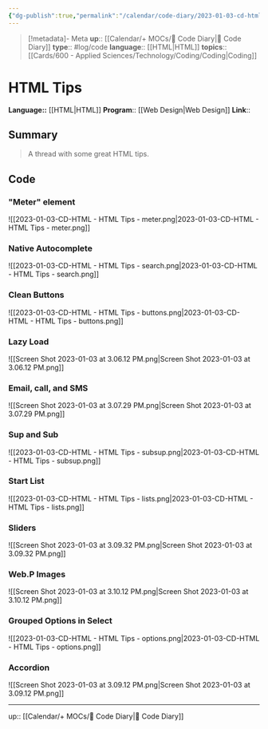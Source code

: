 ```yaml
---
{"dg-publish":true,"permalink":"/calendar/code-diary/2023-01-03-cd-html-html-tips/","title":"HTML Tips"}
---
```


> [!metadata]- Meta
> **up**:: [[Calendar/+ MOCs/🧪 Code Diary\|🧪 Code Diary]]
> **type**:: #log/code 
> **language**:: [[HTML\|HTML]]
> **topics**:: [[Cards/600 - Applied Sciences/Technology/Coding/Coding\|Coding]]


# HTML Tips
**Language::**  [[HTML\|HTML]]
**Program**:: [[Web Design\|Web Design]]
**Link**::

## Summary
> A thread with some great HTML tips.

## Code

### "Meter" element 
![[2023-01-03-CD-HTML - HTML Tips - meter.png\|2023-01-03-CD-HTML - HTML Tips - meter.png]]

### Native Autocomplete
![[2023-01-03-CD-HTML - HTML Tips - search.png\|2023-01-03-CD-HTML - HTML Tips - search.png]]

### Clean Buttons
![[2023-01-03-CD-HTML - HTML Tips - buttons.png\|2023-01-03-CD-HTML - HTML Tips - buttons.png]]

### Lazy Load
![[Screen Shot 2023-01-03 at 3.06.12 PM.png\|Screen Shot 2023-01-03 at 3.06.12 PM.png]]

### Email, call, and SMS
![[Screen Shot 2023-01-03 at 3.07.29 PM.png\|Screen Shot 2023-01-03 at 3.07.29 PM.png]]

### Sup and Sub
![[2023-01-03-CD-HTML - HTML Tips - subsup.png\|2023-01-03-CD-HTML - HTML Tips - subsup.png]]

### Start List
![[2023-01-03-CD-HTML - HTML Tips - lists.png\|2023-01-03-CD-HTML - HTML Tips - lists.png]]

### Sliders
![[Screen Shot 2023-01-03 at 3.09.32 PM.png\|Screen Shot 2023-01-03 at 3.09.32 PM.png]]

### Web.P Images
![[Screen Shot 2023-01-03 at 3.10.12 PM.png\|Screen Shot 2023-01-03 at 3.10.12 PM.png]]

### Grouped Options in Select
![[2023-01-03-CD-HTML - HTML Tips - options.png\|2023-01-03-CD-HTML - HTML Tips - options.png]]

### Accordion
![[Screen Shot 2023-01-03 at 3.09.12 PM.png\|Screen Shot 2023-01-03 at 3.09.12 PM.png]]

---
up:: [[Calendar/+ MOCs/🧪 Code Diary\|🧪 Code Diary]]